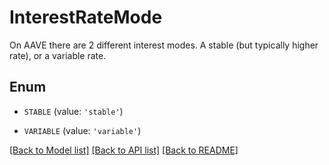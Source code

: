 # InterestRateMode

On AAVE there are 2 different interest modes.  A stable (but typically higher rate), or a variable rate.

## Enum

* `STABLE` (value: `'stable'`)

* `VARIABLE` (value: `'variable'`)

[[Back to Model list]](../README.md#documentation-for-models) [[Back to API list]](../README.md#documentation-for-api-endpoints) [[Back to README]](../README.md)


